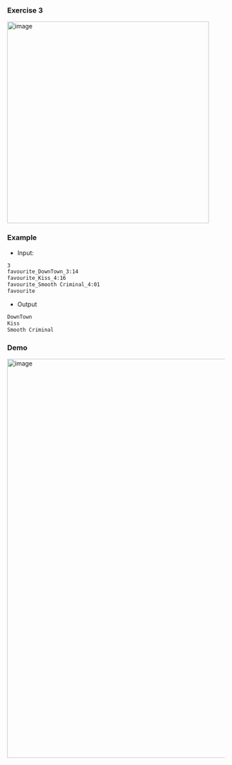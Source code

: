 ### Exercise 3
<img width="467" alt="image" src="https://user-images.githubusercontent.com/105042689/211332113-8076b667-4313-42f8-a037-52ce0c655f56.png">

### Example 

* Input:
```bash
3
favourite_DownTown_3:14
favourite_Kiss_4:16
favourite_Smooth Criminal_4:01
favourite
```
* Output

```bash
DownTown
Kiss
Smooth Criminal
```

### Demo
<img width="924" alt="image" src="https://user-images.githubusercontent.com/105042689/211331918-0b462f73-b930-4958-a735-e0c912a6a7c6.png">
